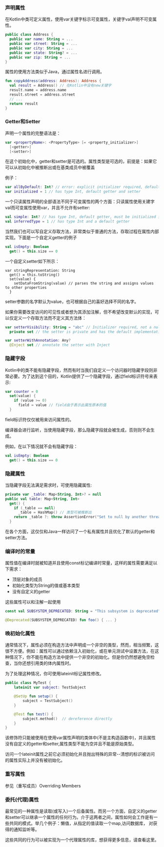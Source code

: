 ### 声明属性
在Kotlin中类可定义属性，使用var关键字标示可变属性，关键字val声明不可变属性。
```Kotlin
public class Address { 
  public var name: String = ...
  public var street: String = ...
  public var city: String = ...
  public var state: String? = ...
  public var zip: String = ...
}
```

属性的使用方法类似于Java，通过属性名进行调用。
```Kotlin
fun copyAddress(address: Address): Address {
  val result = Address() // 在Kotlin中没有new关键字
  result.name = address.name
  result.street = address.street
  // ...
  return result
}
```

### Getter和Setter
声明一个属性的完整语法是：

```Kotlin
var <propertyName>: <PropertyType> [= <property_initializer>]
  [<getter>]
  [<setter>]
```

在这个初始化中，getter和setter是可选的。属性类型是可选的，前提是：如果它可以从初始化中被推断出或在基类成员中被覆盖

例子：
```Kotlin
var allByDefault: Int? // error: explicit initializer required, default getter and setter implied
var initialized = 1 // has type Int, default getter and setter
```
一个只读属性声明的全部语法不同于可变属性的两个方面：只读属性使用关建字
val而可变属性使用var，并且不允许有setter:
```Kotlin
val simple: Int? // has type Int, default getter, must be initialized in constructor
val inferredType = 1 // has type Int and a default getter
```

当然我们也可以写自定义存取方法，非常类似于普通的方法，存取过程在属性内部实现。下面是一个自定义getter的例子
```Kotlin
val isEmpty: Boolean
  get() = this.size == 0
```

一个自定义setter如下所示：
```Kitlin
var stringRepresentation: String
  get() = this.toString()
  set(value) {
    setDataFromString(value) // parses the string and assigns values to other properties
  }
```

setter参数的名字默认为value，也可根据自己的喜好选择不同的名字。

如果你需要改变访问的可见性或者想为其添加注解，但不希望改变默认的实现，可以仅定义一个存取方法而不定义其方法体：
```Kotlin
var setterVisibility: String = "abc" // Initializer required, not a nullable type
  private set // the setter is private and has the default implementation

var setterWithAnnotation: Any?
  @Inject set // annotate the setter with Inject
```

### 隐藏字段
Kotlin中的类不能有隐藏字段，然而有时当我们自定义一个访问器时隐藏字段则非常必要。为了达到这个目的，Kotlin提供了一个隐藏字段，通过field标识符号来表示:
```Kotlin
var counter = 0
  set(value) {
    if (value >= 0)
      field = value // field由于表示此属性原本的值
  }
```

field标识符仅仅被用来访问属性的。

编译器会进行监听，当使用隐藏字段，那么隐藏字段就会被生成，否则则不会生成。

例如，在以下情况就不会有隐藏字段：
```Kotlin
val isEmpty: Boolean
  get() = this.size == 0
```

### 隐藏属性
当隐藏字段无法满足需求时，可使用隐藏属性:
```Kotlin
private var _table: Map<String, Int>? = null
public val table: Map<String, Int>
  get() {
    if (_table == null)
      _table = HashMap() // 类型可被推断出
    return _table ?: throw AssertionError("Set to null by another thread")
  }
```
在各个方面，这仅仅和Java一样访问了一个私有属性并且优化了默认的getter和setter方法。

### 编译时的常量
属性值在编译时就被知道并且使用const标记编译时常量，这样的属性需要满足以下需求：
- 顶层对象的成员
- 初始化类型为String的值或基本类型
- 没有自定义的getter

这些属性可以和注解一起使用
```Kotlin
const val SUBSYSTEM_DEPRECATED: String = "This subsystem is deprecated"

@Deprecated(SUBSYSTEM_DEPRECATED) fun foo() { ... }

```

### 晚初始化属性
通常情况下，属性必须在构造方法中声明成一个非空的类型，然而，相当频繁，这很不方便。例如：属性可以通过依赖注入初始化，或在单元测试中设置方法，在这种情况下，你不能在构造方法中提供一个非空的初始化。但是你仍然想避免空检查，当你还想引用类的体内属性时。

为了处理这种情况，你可使用lateinit标记属性修改。
```Kotlin
public class MyTest {
    lateinit var subject: TestSubject

    @SetUp fun setup() {
        subject = TestSubject()
    }

    @Test fun test() {
        subject.method()  // dereference directly
    }
}

```
该修饰符只能被使用在使用var属性声明的类体中(不是主构造函数中)，并且属性没有自定义的getter和setter,属性类型不能为空并且不能是原始类型。

访问一个lateinit属性之前它必须初始化并且抛出特殊的异常--清想的标识被访问的属性实际上并没有被初始化。

### 重写属性
参见（重写成员）Overriding Members

### 委托(代理)属性
最常见的一种属性是读取(或写入)一个后备属性。而另一个方面，自定义的getter和setter可以继承一个属性的任何行为。介于这两者之间，属性如何会工作是有一些共同的模式。举几个例子：懒值，从指定的值读取一个map,访问数据库， 对获得的通知监听等。

这些共同的行为可以被实现为一个代理属性的库，想获得更多信息，请查看这里。